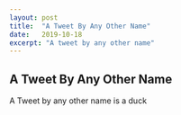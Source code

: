 ```yaml
---
layout: post
title:  "A Tweet By Any Other Name"
date:   2019-10-18
excerpt: "A tweet by any other name"
---
```


## A Tweet By Any Other Name

A Tweet
by any other name
is a duck
